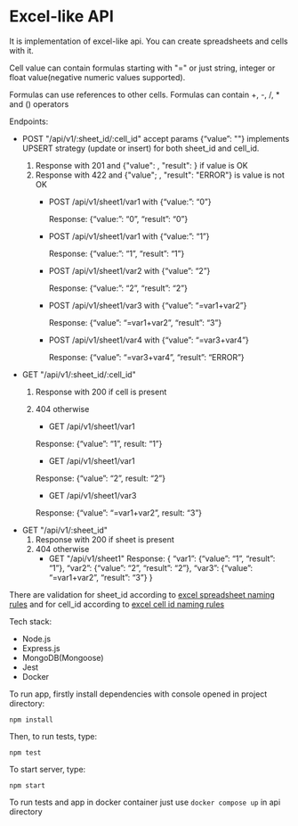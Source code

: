 # Excel-like API

It is implementation of excel-like api. You can create spreadsheets and cells with it. 

Cell value can contain formulas starting with "=" or just string, integer or float value(negative numeric values supported).

Formulas can use references to other cells. Formulas can contain +, -, /, * and () operators

Endpoints: 
+ POST "/api/v1/:sheet_id/:cell_id" accept params {“value”: "<some value>"} implements UPSERT strategy (update or insert) for both sheet_id and cell_id. 
    1. Response with 201 and {"value": <value in request>, "result": <result of value>} if value is OK
    2. Response with 422 and {"value"; <value in request>, "result": "ERROR"} is value is not OK
        - POST /api/v1/sheet1/var1 with {“value:”: “0”}
          
          Response: {“value:”: “0”, “result”: “0”}
        - POST /api/v1/sheet1/var1 with {“value:”: “1”}
          
          Response: {“value:”: “1”, “result”: “1”}
        - POST /api/v1/sheet1/var2 with {“value”: “2”}
          
          Response: {“value:”: “2”, “result”: “2”}
        - POST /api/v1/sheet1/var3 with {“value”: “=var1+var2”}
          
          Response: {“value”: “=var1+var2”, “result”: “3”}
        - POST /api/v1/sheet1/var4 with {“value”: “=var3+var4”}
          
          Response: {“value”: “=var3+var4”, “result”: “ERROR”}
+ GET "/api/v1/:sheet_id/:cell_id"
    1. Response with 200 if cell is present 
    2. 404 otherwise
        - GET /api/v1/sheet1/var1
          
        Response: {“value”: “1”, result: “1”}
        - GET /api/v1/sheet1/var1
          
        Response: {“value”: “2”, result: “2”}
        - GET /api/v1/sheet1/var3
          
        Response: {“value”: “=var1+var2”, result: “3”}
+ GET "/api/v1/:sheet_id"
    1. Response with 200 if sheet is present 
    2. 404 otherwise
        - GET "/api/v1/sheet1" 
        Response:
        {
        “var1”: {“value”: “1”, “result”: “1”},
        “var2”: {“value”: “2”, “result”: “2”},
        “var3”: {“value”: “=var1+var2”, “result”: “3”}
        }



There are validation for sheet_id according to [excel spreadsheet naming rules](https://support.microsoft.com/en-us/office/rename-a-worksheet-3f1f7148-ee83-404d-8ef0-9ff99fbad1f9) and for cell_id according to [excel cell id naming rules](https://support.microsoft.com/en-au/office/names-in-formulas-fc2935f9-115d-4bef-a370-3aa8bb4c91f1)

Tech stack: 
+ Node.js
+ Express.js 
+ MongoDB(Mongoose)
+ Jest
+ Docker

To run app, firstly install dependencies with console opened in project directory: 

`npm install`

Then, to run tests, type: 

`npm test`

To start server, type: 

`npm start`

To run tests and app in docker container just use `docker compose up` in api directory
